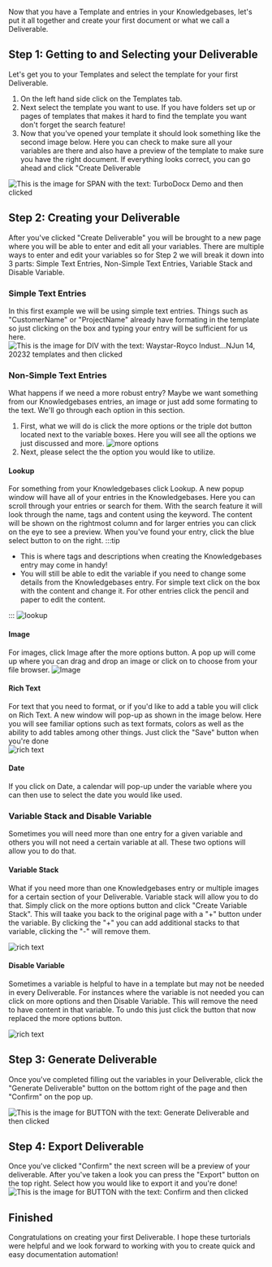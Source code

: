 
  
Now that you have a Template and entries in your Knowledgebases, let's put it all together and create your first document or what we call a Deliverable. 

## Step 1: Getting to and Selecting your Deliverable

Let's get you to your Templates and select the template for your first Deliverable.  

1. On the left hand side click on the Templates tab.
2. Next select the template you want to use. If you have folders set up or pages of templates that makes it hard to find the template you want don't forget the search feature!
3. Now that you've opened your template it should look something like the second image below. Here you can check to make sure all your variables are there and also have a preview of the template to make sure you have the right document. If everything looks correct, you can go ahead and click "Create Deliverable

<!-- ![This is the image for A with the text: Login and then clicked](/img/how_to_create_a_deliverable/step_1.png) -->

![This is the image for SPAN with the text: TurboDocx Demo and then clicked](/img/how_to_create_a_deliverable/step_2.png)

## Step 2: Creating your Deliverable

After you've clicked "Create Deliverable" you will be brought to a new page where you will be able to enter and edit all your variables.
There are multiple ways to enter and edit your variables so for Step 2 we will break it down into 3 parts: Simple Text Entries, Non-Simple Text Entries, Variable Stack and Disable Variable. 

### Simple Text Entries

In this first example we will be using simple text entries. Things such as "CustomerName" or "ProjectName" already have formating in the template so just clicking on the box and typing your entry will be sufficient for us here.
![This is the image for DIV with the text: Waystar-Royco Indust...NJun 14, 20232 templates and then clicked](/img/how_to_create_a_deliverable/step_6.png)

### Non-Simple Text Entries

What happens if we need a more robust entry? Maybe we want something from our Knowledgebases entries, an image or just add some formating to the text. We'll go through each option in this section. 

1. First, what we will do is click the more options or the triple dot button located next to the variable boxes. Here you will see all the options we just discussed and more.
![more options](/img/how_to_create_a_deliverable/step_10.png)
2. Next, please select the the option you would like to utilize. 

  #### Lookup 
  For something from your Knowledgebases click Lookup. A new popup window will have all of your entries in the Knowledgebases. Here you can scroll through your entries or search for them. With the search feature it will look through the name, tags and content using the keyword. The content will be shown on the rightmost column and for larger entries you can click on the eye to see a preview. When you've found your entry, click the blue select button to on the right. 
  :::tip  
  
  - This is where tags and descriptions when creating the Knowledgebases entry may come in handy!
  - You will still be able to edit the variable if you need to change some details from the Knowledgebases entry. For simple text click on the box with the content and change it. For other entries click the pencil and paper to edit the content. 
  
  :::
![lookup](/img/how_to_create_a_deliverable/step_20.png)
 
  #### Image 
  For images, click Image after the more options button. A pop up will come up where you can drag and drop an image or click on to choose from your file browser.
![Image](/img/how_to_create_a_deliverable/step_Image.png)

  #### Rich Text
  For text that you need to format, or if you'd like to add a table you will click on Rich Text. A new window will pop-up as shown in the image below. Here you will see familiar options such as text formats, colors as well as the ability to add tables among other things. Just click the "Save" button when you're done   
![rich text](/img/how_to_create_a_deliverable/step_24.png)

  #### Date
  If you click on Date, a calendar will pop-up under the variable where you can then use to select the date you would like used.

### Variable Stack and Disable Variable

Sometimes you will need more than one entry for a given variable and others you will not need a certain variable at all. These two options will allow you to do that. 

  #### Variable Stack
  What if you need more than one Knowledgebases entry or multiple images for a certain section of your Deliverable. Variable stack will allow you to do that. Simply click on the more options button and click "Create Variable Stack". This will taake you back to the original page with a "+" button under the variable. By clicking the "+" you can add additional stacks to that variable, clicking the "-" will remove them.

  ![rich text](/img/how_to_create_a_deliverable/step_VS.png)

#### Disable Variable

Sometimes a variable is helpful to have in a template but may not be needed in every Deliverable. For instances where the variable is not needed you can click on more options and then Disable Variable. This will remove the need to have content in that variable. To undo this just click the button that now replaced the more options button. 

![rich text](/img/how_to_create_a_deliverable/step_10.png)

## Step 3: Generate Deliverable

Once you've completed filling out the variables in your Deliverable, click the "Generate Deliverable" button on the bottom right of the page and then "Confirm" on the pop up. 

![This is the image for BUTTON with the text: Generate Deliverable and then clicked](/img/how_to_create_a_deliverable/step_29.png)

## Step 4: Export Deliverable

Once you've clicked "Confirm" the next screen will be a preview of your deliverable. After you've taken a look you can press the "Export" button on the top right. Select how you would like to export it and you're done!
![This is the image for BUTTON with the text: Confirm and then clicked](/img/how_to_create_a_deliverable/step_35.png)
  
## Finished

Congratulations on creating your first Deliverable. I hope these turtorials were helpful and we look forward to working with you to create quick and easy documentation automation!